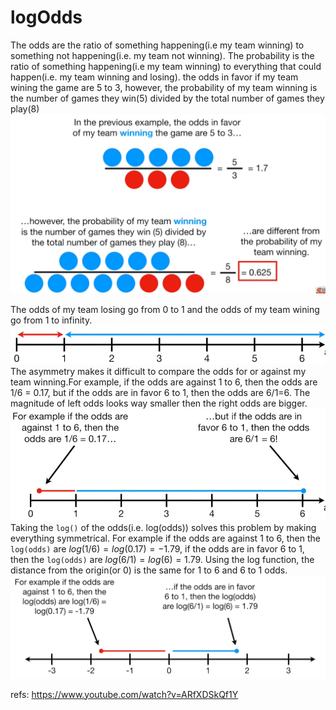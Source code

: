 # logOdds

The odds are the ratio of something happening(i.e my team winning) to something not happening(i.e. my team not winning).
The probability is the ratio of something happening(i.e my team winning) to everything that could happen(i.e. my team winning and losing).
the odds in favor if my team wining the game are 5 to 3, however, the probability of my team winning is the number of games they win(5) divided by the total number of games they play(8)
![](./logOdds/1.png)

The odds of my team losing go from 0 to 1 and the odds of my team wining go from 1 to infinity.
![](./logOdds/2.png)
The asymmetry makes it difficult to compare the odds for or against my team winning.For example, if the odds are against 1 to 6, then the odds are 1/6 = 0.17, but if the odds are in favor 6 to 1, then the odds are 6/1=6. The magnitude of left odds looks way smaller then the right odds are bigger.
![](./logOdds/3.png)
Taking the `log()` of the odds(i.e. log(odds)) solves this problem by making everything symmetrical.
For example if the odds are against 1 to 6, then the `log(odds)` are $log(1/6) = log(0.17) = -1.79$, if the odds are in favor 6 to 1, then the `log(odds)` are $log(6/1) = log(6) = 1.79$. Using the log function, the distance from the origin(or 0) is the same for 1 to 6 and 6 to 1 odds.
![](./logOdds/4.png)



refs:
https://www.youtube.com/watch?v=ARfXDSkQf1Y
